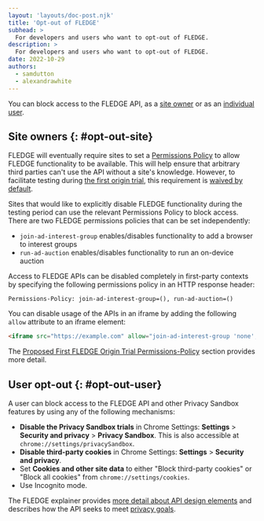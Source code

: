```yaml
---
layout: 'layouts/doc-post.njk'
title: 'Opt-out of FLEDGE'
subhead: >
  For developers and users who want to opt-out of FLEDGE.
description: >
  For developers and users who want to opt-out of FLEDGE.
date: 2022-10-29
authors:
  - samdutton
  - alexandrawhite
---
```


You can block access to the FLEDGE API, as a [site owner](#opt-out-site) or as an [individual user](#opt-out-user).

## Site owners {: #opt-out-site}

FLEDGE will eventually require sites to set a [Permissions Policy](/docs/privacy-sandbox/permissions-policy/)
to allow FLEDGE functionality to be available. This will help ensure that arbitrary third parties can't use the API without a site's
knowledge. However, to facilitate testing during [the first origin trial](/blog/privacy-sandbox-unified-origin-trial),
this requirement is [waived by default](https://github.com/WICG/turtledove/blob/main/Proposed_First_FLEDGE_OT_Details.md#permissions-policy).

Sites that would like to explicitly disable FLEDGE functionality during the
testing period can use the relevant Permissions Policy to block access. There are two FLEDGE permissions policies that can be set independently:

* `join-ad-interest-group` enables/disables functionality to add a browser to
  interest groups
* `run-ad-auction` enables/disables functionality to run an on-device auction

Access to FLEDGE APIs can be disabled completely in first-party contexts by
specifying the following permissions policy in an HTTP response header:

``` text
Permissions-Policy: join-ad-interest-group=(), run-ad-auction=()
```

You can disable usage of the APIs in an iframe by adding the following `allow`
attribute to an iframe element:

``` html
<iframe src="https://example.com" allow="join-ad-interest-group 'none'; run-ad-auction 'none'"></iframe>
```

The [Proposed First FLEDGE Origin Trial Permissions-Policy](https://github.com/WICG/turtledove/blob/main/Proposed_First_FLEDGE_OT_Details.md#permissions-policy) section provides more detail.

## User opt-out {: #opt-out-user}

A user can block access to the FLEDGE API and other Privacy Sandbox features by
using any of the following mechanisms:

*  **Disable the Privacy Sandbox trials** in Chrome Settings: **Settings** >
    **Security and privacy** > **Privacy Sandbox**. This is also accessible at `chrome://settings/privacySandbox`.
* **Disable third-party cookies** in Chrome Settings: **Settings** > **Security and privacy**.
* Set **Cookies and other site data** to either "Block third-party cookies" or "Block all cookies" from `chrome://settings/cookies`.
* Use Incognito mode.

The FLEDGE explainer provides [more detail about API design elements](https://github.com/WICG/turtledove/blob/main/FLEDGE.md#design-elements) and describes how the API seeks to meet [privacy goals](https://github.com/WICG/turtledove/blob/main/FLEDGE.md#:~:text=privacy%20goal).
